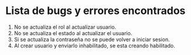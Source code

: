 # Lista de bugs y errores encontrados

1. No se actualiza el rol al actualizar usuario.
2. No se actualiza el estado al actualizar el usuario.
3. Si se actualiza la contraseña no se puede volver a iniciar sesion.
4. Al crear usuario y enviarlo inhabilitado, se esta creando habilitado.
